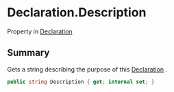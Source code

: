 # Declaration.Description

Property in [Declaration](/docs/api/csharp/yarn.compiler.declaration.md)

## Summary


Gets a string describing the purpose of this  <a href="yarn.compiler.declaration.md">Declaration</a> .


```csharp
public string Description { get; internal set; }
```


